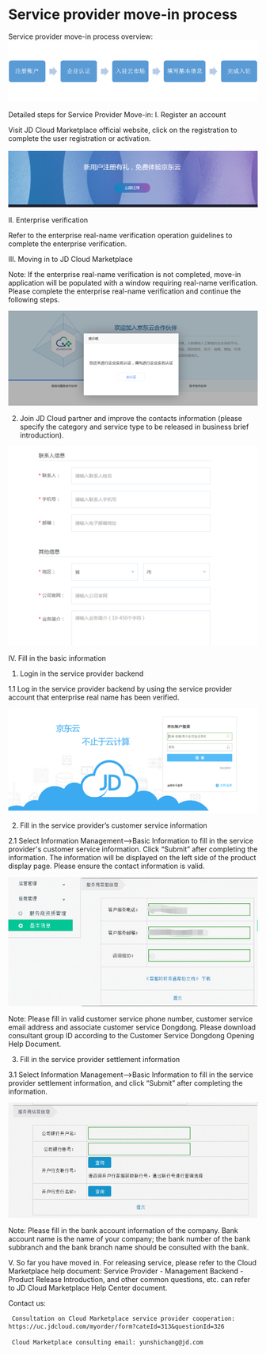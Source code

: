 # Service provider move-in process
Service provider move-in process overview:
![image](https://github.com/jdcloudcom/cn/blob/zhaowenbo8-patch-1/documentation/Cloud-Marketplace/MarketPlace-Image/%E5%85%A5%E9%A9%BB%E6%B5%81%E7%A8%8B.png)

Detailed steps for Service Provider Move-in:
I. Register an account

Visit JD Cloud Marketplace official website, click on the registration to complete the user registration or activation.

![image](https://github.com/jdcloudcom/cn/blob/zhaowenbo8-patch-1/documentation/Cloud-Marketplace/MarketPlace-Image/%E6%B3%A8%E5%86%8C%E8%B4%A6%E6%88%B7.png)

II. Enterprise verification

Refer to the enterprise real-name verification operation guidelines to complete the enterprise verification.

 

III. Moving in to JD Cloud Marketplace

Note: If the enterprise real-name verification is not completed, move-in application will be populated with a window requiring real-name verification. Please complete the enterprise real-name verification and continue the following steps.

![image](https://github.com/jdcloudcom/cn/blob/zhaowenbo8-patch-1/documentation/Cloud-Marketplace/MarketPlace-Image/%E5%AE%9E%E5%90%8D%E8%AE%A4%E8%AF%81.png)

 

2. Join JD Cloud partner and improve the contacts information (please specify the category and service type to be released in business brief introduction).

![image](https://github.com/jdcloudcom/cn/blob/zhaowenbo8-patch-1/documentation/Cloud-Marketplace/MarketPlace-Image/%E5%AE%8C%E5%96%84%E4%BF%A1%E6%81%AF.png)

 

IV. Fill in the basic information

1. Login in the service provider backend

1.1 Log in the service provider backend by using the service provider account that enterprise real name has been verified.



![image](https://github.com/jdcloudcom/cn/blob/zhaowenbo8-patch-1/documentation/Cloud-Marketplace/MarketPlace-Image/%E7%99%BB%E5%BD%95.png)

 

2. Fill in the service provider’s customer service information

2.1 Select Information Management-->Basic Information to fill in the service provider's customer service information. Click “Submit” after completing the information. The information will be displayed on the left side of the product display page. Please ensure the contact information is valid.

![image](https://github.com/jdcloudcom/cn/blob/zhaowenbo8-patch-1/documentation/Cloud-Marketplace/MarketPlace-Image/%E5%A1%AB%E5%86%99%E6%9C%8D%E5%8A%A1%E5%95%86%E4%BF%A1%E6%81%AF.png)

Note: Please fill in valid customer service phone number, customer service email address and associate customer service Dongdong. Please download consultant group ID according to the Customer Service Dongdong Opening Help Document.



3. Fill in the service provider settlement information

3.1 Select Information Management-->Basic Information to fill in the service provider settlement information, and click “Submit” after completing the information.



![image](https://github.com/jdcloudcom/cn/blob/zhaowenbo8-patch-1/documentation/Cloud-Marketplace/MarketPlace-Image/%E6%9C%8D%E5%8A%A1%E5%95%86%E7%BB%93%E7%AE%97%E4%BF%A1%E6%81%AF.png)

 

Note: Please fill in the bank account information of the company. Bank account name is the name of your company; the bank number of the bank subbranch and the bank branch name should be consulted with the bank.

 

V. So far you have moved in. For releasing service, please refer to the Cloud Marketplace help document: Service Provider - Management Backend - Product Release Introduction, and other common questions, etc. can refer to JD Cloud Marketplace Help Center document.

 

 

Contact us:

     Consultation on Cloud Marketplace service provider cooperation: https://uc.jdcloud.com/myorder/form?cateId=313&questionId=326

     Cloud Marketplace consulting email: yunshichang@jd.com
